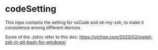 # codeSetting

This repo contains the setting for vsCode and oh-my-zsh, to make it consistence among different devices

Some of the .zshrc refer to this doc:
https://vicfree.com/2023/02/install-zsh-in-git-bash-for-windows/
